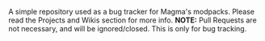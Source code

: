 A simple repository used as a bug tracker for Magma's modpacks. Please read the Projects and Wikis section 
for more info. **NOTE:** Pull Requests are not necessary, and will be ignored/closed. This is only for bug tracking.
